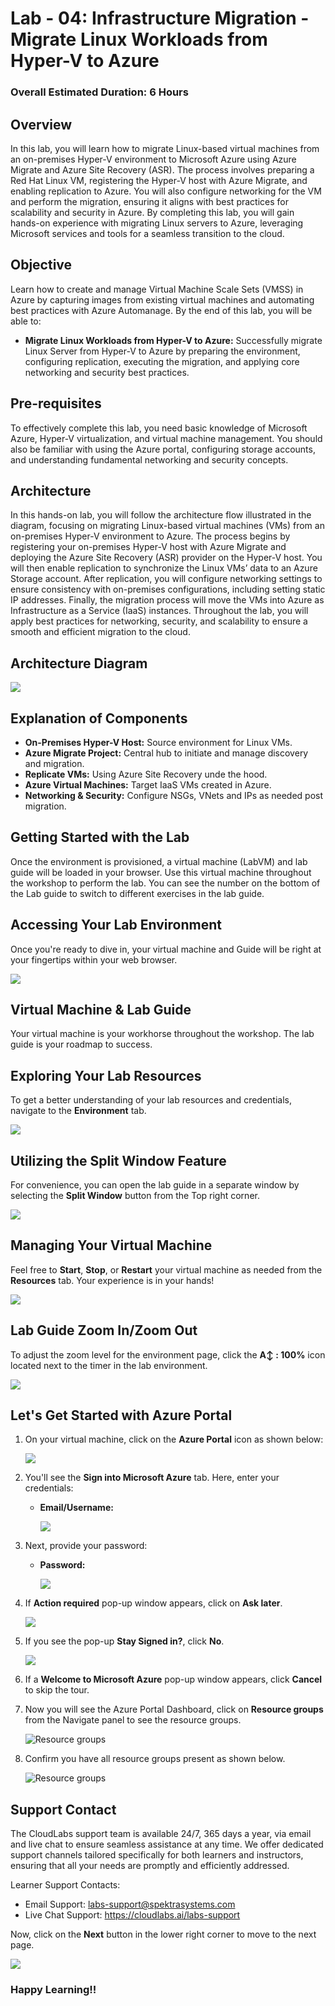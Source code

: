 # Lab - 04: Infrastructure Migration - Migrate Linux Workloads from Hyper-V to Azure
 
### Overall Estimated Duration: 6 Hours

## Overview
In this lab, you will learn how to migrate Linux-based virtual machines from an on-premises Hyper-V environment to Microsoft Azure using Azure Migrate and Azure Site Recovery (ASR). The process involves preparing a Red Hat Linux VM, registering the Hyper-V host with Azure Migrate, and enabling replication to Azure. You will also configure networking for the VM and perform the migration, ensuring it aligns with best practices for scalability and security in Azure. By completing this lab, you will gain hands-on experience with migrating Linux servers to Azure, leveraging Microsoft services and tools for a seamless transition to the cloud.

## Objective
Learn how to create and manage Virtual Machine Scale Sets (VMSS) in Azure by capturing images from existing virtual machines and automating best practices with Azure Automanage. By the end of this lab, you will be able to:

- **Migrate Linux Workloads from Hyper-V to Azure:** Successfully migrate Linux Server from Hyper-V to Azure by preparing the environment, configuring replication, executing the migration, and applying core networking and security best practices.

## Pre-requisites
To effectively complete this lab, you need basic knowledge of Microsoft Azure, Hyper-V virtualization, and virtual machine management. You should also be familiar with using the Azure portal, configuring storage accounts, and understanding fundamental networking and security concepts.

## Architecture
In this hands-on lab, you will follow the architecture flow illustrated in the diagram, focusing on migrating Linux-based virtual machines (VMs) from an on-premises Hyper-V environment to Azure. The process begins by registering your on-premises Hyper-V host with Azure Migrate and deploying the Azure Site Recovery (ASR) provider on the Hyper-V host. You will then enable replication to synchronize the Linux VMs’ data to an Azure Storage account. After replication, you will configure networking settings to ensure consistency with on-premises configurations, including setting static IP addresses. Finally, the migration process will move the VMs into Azure as Infrastructure as a Service (IaaS) instances. Throughout the lab, you will apply best practices for networking, security, and scalability to ensure a smooth and efficient migration to the cloud.

## Architecture Diagram

   ![](./Images/akArch4.png)

## Explanation of Components

- **On-Premises Hyper-V Host:** Source environment for Linux VMs.
- **Azure Migrate Project:** Central hub to initiate and manage discovery and migration.
- **Replicate VMs:** Using Azure Site Recovery unde the hood.
- **Azure Virtual Machines:** Target IaaS VMs created in Azure.
- **Networking & Security:** Configure NSGs, VNets and IPs as needed post migration.

## Getting Started with the Lab
Once the environment is provisioned, a virtual machine (LabVM) and lab guide will be loaded in your browser. Use this virtual machine throughout the workshop to perform the lab. You can see the number on the bottom of the Lab guide to switch to different exercises in the lab guide.

## Accessing Your Lab Environment
 
Once you're ready to dive in, your virtual machine and Guide will be right at your fingertips within your web browser.

   ![](./Images/getting-startedlab04.png)

## Virtual Machine & Lab Guide
 
Your virtual machine is your workhorse throughout the workshop. The lab guide is your roadmap to success.
 
## Exploring Your Lab Resources
 
To get a better understanding of your lab resources and credentials, navigate to the **Environment** tab.

   ![](./Images/30052025(2)new.png)
 
## Utilizing the Split Window Feature
 
For convenience, you can open the lab guide in a separate window by selecting the **Split Window** button from the Top right corner.
 
   ![](./Images/30052025(3)new.png)
 
## Managing Your Virtual Machine
 
Feel free to **Start**, **Stop**, or **Restart** your virtual machine as needed from the **Resources** tab. Your experience is in your hands!
 
  ![](./Images/30052025(4)new.png)

## Lab Guide Zoom In/Zoom Out

To adjust the zoom level for the environment page, click the **A↕ : 100%** icon located next to the timer in the lab environment.

   ![](./Images/30052025(5)new.png)
 
## Let's Get Started with Azure Portal
 
1. On your virtual machine, click on the **Azure Portal** icon as shown below:
 
    ![](./Images/GS1new.png)
 
2. You'll see the **Sign into Microsoft Azure** tab. Here, enter your credentials:
 
   - **Email/Username:** <inject key="AzureAdUserEmail"></inject>
 
      ![](./Images/GS2new.png)
 
3. Next, provide your password:
 
   - **Password:** <inject key="AzureAdUserPassword"></inject>
 
      ![](./Images/GS3new.png)

4. If **Action required** pop-up window appears, click on **Ask later**.

      ![](./Images/ask-later-01new.png)
 
4. If you see the pop-up **Stay Signed in?**, click **No**.

      ![](./Images/GS9new.png)

6. If a **Welcome to Microsoft Azure** pop-up window appears, click **Cancel** to skip the tour.

7. Now you will see the Azure Portal Dashboard, click on **Resource groups** from the Navigate panel to see the resource groups.

   ![](Images/select-rgnew.png "Resource groups")
   
8. Confirm you have all resource groups present as shown below.

   ![](Images/upimage10new.png "Resource groups")
 
## Support Contact
The CloudLabs support team is available 24/7, 365 days a year, via email and live chat to ensure seamless assistance at any time. We offer dedicated support channels tailored specifically for both learners and instructors, ensuring that all your needs are promptly and efficiently addressed.

Learner Support Contacts:

- Email Support: labs-support@spektrasystems.com
- Live Chat Support: https://cloudlabs.ai/labs-support

Now, click on the **Next** button in the lower right corner to move to the next page.

   ![](./Images/GS4new12.png)

### Happy Learning!!
